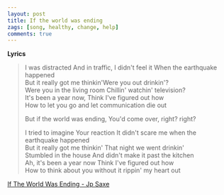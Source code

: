 ```yaml
---
layout: post
title: If the world was ending
zags: [song, healthy, change, help]
comments: true
---
```

__Lyrics__
>
> I was distracted And in traffic, I didn't feel it When the earthquake happened   
> But it really got me thinkin'Were you out drinkin'?   
> Were you in the living room Chillin' watchin' television?   
> It's been a year now, Think I've figured out how   
> How to let you go and let communication die out   
>   
> But if the world was ending, You'd come over, right? right?   
>   
> I tried to imagine Your reaction It didn't scare me when the earthquake happened   
> But it really got me thinkin' That night we went drinkin'   
> Stumbled in the house And didn't make it past the kitchen   
> Ah, it's been a year now Think I've figured out how   
> How to think about you without it rippin' my heart out   
   
[If The World Was Ending - Jp Saxe](https://youtu.be/7viR3P6jeRQ/)